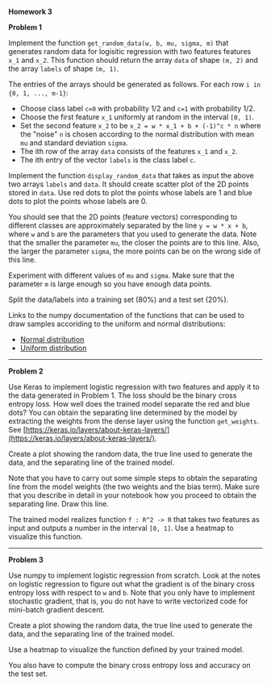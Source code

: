 **Homework 3**

**Problem 1**

Implement the function ```get_random_data(w, b, mu, sigma, m)``` that generates random data for logisitic regression with two features features ```x_1``` and ```x_2```. This function should return the array ```data``` of shape ```(m, 2)``` and the array ```labels``` of shape ```(m, 1)```.

The entries of the arrays should be generated as follows.  For each row ```i in {0, 1, ..., m-1}```:

- Choose class label ```c=0``` with probability 1/2 and ```c=1``` with probability 1/2.  
- Choose the first feature ```x_1``` uniformly at random in the interval ```[0, 1)```. 
- Set the second feature ```x_2``` to be ```x_2 = w * x_1 + b + (-1)^c * n``` where the "noise" ```n``` is chosen according to the normal distribution with mean ```mu``` and standard deviation ```sigma```.
- The ith row of the array ```data``` consists of the features ```x_1``` and ```x_2```.
- The ith entry of the vector ```labels``` is the class label ```c```.

Implement the function ```display_random_data``` that takes as input the above two arrays ```labels``` and ```data```. It should create scatter plot of the 2D points stored in ```data```. Use red dots to plot the points whose labels are 1 and blue dots to plot the points whose labels are 0. 

You should see that the 2D points (feature vectors) corresponding to different classes are approximately separated by the line ```y = w * x + b```, where ```w``` and ```b``` are the parameters that you used to generate the data.  Note that the smaller the parameter ```mu```, the closer the points are to this line. Also, the larger the parameter ```sigma```, the more points can be on the wrong side of this line.

Experiment with different values of ```mu``` and ```sigma```.  Make sure that the parameter ```m``` is large enough so you have enough data points.

Split the data/labels into a training set (80%) and a test set (20%).

Links to the numpy documentation of the functions that can be used to draw samples accoriding to the uniform and normal distributions:

- [Normal distribution](https://docs.scipy.org/doc/numpy-1.17.0/reference/random/generated/numpy.random.Generator.normal.html)
- [Uniform distribution](https://docs.scipy.org/doc/numpy-1.17.0/reference/random/generated/numpy.random.Generator.uniform.html)

---

**Problem 2**

Use Keras to implement logistic regression with two features and apply it to the data generated in Problem 1. The loss should be the binary cross entropy loss. How well does the trained model separate the red and blue dots?  You can obtain the separating line determined by the model by extracting the weights from the dense layer using the function ```get_weights```. See [https://keras.io/layers/about-keras-layers/](https://keras.io/layers/about-keras-layers/).  

Create a plot showing the random data, the true line used to generate the data, and the separating line of the trained model.

Note that you have to carry out some simple steps to obtain the separating line from the model weights (the two weights and the bias term).  Make sure that you describe in detail in your notebook how you proceed to obtain the separating line.  Draw this line.

The trained model realizes function ```f : R^2 -> R``` that takes two features as input and outputs a number in the interval ```[0, 1]```. Use a heatmap to visualize this function.  

---

**Problem 3**

Use numpy to implement logistic regression from scratch. Look at the notes on logistic regression to figure out what the gradient is of the binary cross entropy loss with respect to ```w``` and ```b```. Note that you only have to implement stochastic gradient, that is, you do not have to write vectorized code for mini-batch gradient descent.

Create a plot showing the random data, the true line used to generate the data, and the separating line of the trained model.

Use a heatmap to visualize the function defined by your trained model.

You also have to compute the binary cross entropy loss and accuracy on the test set.
